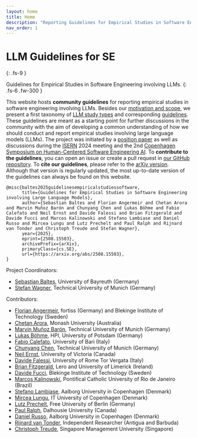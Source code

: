 ```yaml
---
layout: home
title: Home
description: "Reporting Guidelines for Empirical Studies in Software Engineering involving LLMs"
nav_order: 1
---
```


# LLM Guidelines for SE 
{: .fs-9 }

Guidelines for Empirical Studies in Software Engineering involving LLMs.
{: .fs-6 .fw-300 }

This website hosts **community guidelines** for reporting empirical studies in software engineering involving LLMs.
Besides our [motivation and scope](/scope), we present a first taxonomy of [LLM study types](/study-types) and corresponding [guidelines](/guidelines).
These guidelines are meant as a starting point for further discussions in the community with the aim of developing a common understanding of how we should conduct and report empirical studies involving large language models (LLMs).
The project was initiated by a [position paper](https://arxiv.org/abs/2411.07668) as well as discussions during the [ISERN](https://isern.iese.de/) 2024 meeting and the 2nd [Copenhagen Symposium on Human-Centered Software Engineering AI](https://www.danielrusso.org/copenhagen-symposium-human-centered-ai-software-engineering/).
To **contribute to the guidelines**, you can open an issue or create a pull request in [our GitHub repository](https://github.com/se-ubt/llm-guidelines).
To **cite our guidelines**, please refer to the [arXiv version](https://arxiv.org/abs/2508.15503).
Although that version is regularly updated, the most up-to-date version of the guidelines can always be found on this website.

```
@misc{baltes2025guidelinesempiricalstudiessoftware,
      title={Guidelines for Empirical Studies in Software Engineering involving Large Language Models}, 
      author={Sebastian Baltes and Florian Angermeir and Chetan Arora and Marvin Muñoz Barón and Chunyang Chen and Lukas Böhme and Fabio Calefato and Neil Ernst and Davide Falessi and Brian Fitzgerald and Davide Fucci and Marcos Kalinowski and Stefano Lambiase and Daniel Russo and Mircea Lungu and Lutz Prechelt and Paul Ralph and Rijnard van Tonder and Christoph Treude and Stefan Wagner},
      year={2025},
      eprint={2508.15503},
      archivePrefix={arXiv},
      primaryClass={cs.SE},
      url={https://arxiv.org/abs/2508.15503}, 
}
```

Project Coordinators:

* [Sebastian Baltes](https://empirical-software.engineering/), University of Bayreuth (Germany)
* [Stefan Wagner](https://www.professoren.tum.de/en/wagner-stefan), Technical University of Munich (Germany)

Contributors:

* [Florian Angermeir](https://angermeir.me/), fortiss (Germany) and Blekinge Institute of Technology (Sweden)
* [Chetan Arora](https://www.drchetanarora.com/), Monash University (Australia)
* [Marvin Muñoz Barón](https://www.cs.cit.tum.de/en/se/people/marvin-munoz-baron/), Technical University of Munich (Germany)
* [Lukas Böhme](https://www.hpi.uni-potsdam.de/hirschfeld/people/boehme/index.html), HPI, University of Potsdam (Germany)
* [Fabio Calefato](https://collab.di.uniba.it/fabio/), University of Bari (Italy)
* [Chunyang Chen](https://chunyang-chen.github.io/), Technical University of Munich (Germany)
* [Neil Ernst](https://www.uvic.ca/ecs/computerscience/people/faculty/profiles/ernst-neil.php), University of Victoria (Canada)
* [Davide Falessi](https://sere.ing.uniroma2.it/davide-falessi/), University of Rome Tor Vergata (Italy)
* [Brian Fitzgerald](https://www.brian-fitzgerald.com), Lero and University of Limerick (Ireland)
* [Davide Fucci](https://dfucci.github.io), Blekinge Institute of Technology (Sweden)
* [Marcos Kalinowski](https://www-di.inf.puc-rio.br/~kalinowski/), Pontifical Catholic University of Rio de Janeiro (Brazil)
* [Stefano Lambiase](https://stefanolambiase.github.io), Aalborg University in Copenhagen (Denmark)
* [Mircea Lungu](https://mircealungu.com/), IT University of Copenhagen (Denmark)
* [Lutz Prechelt](https://www.mi.fu-berlin.de/w/Main/LutzPrechelt), Free University of Berlin (Germany)
* [Paul Ralph](https://paulralph.name), Dalhousie University (Canada)
* [Daniel Russo](https://www.danielrusso.org/), Aalborg University in Copenhagen (Denmark)
* [Rijnard van Tonder](https://rijnard.com), Independent Researcher (Antigua and Barbuda)
* [Christoph Treude](https://ctreude.ca), Singapore Management University (Singapore)
